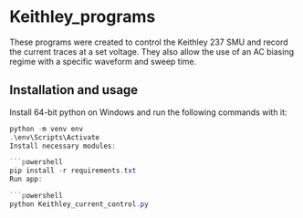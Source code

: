 # Keithley_programs
These programs were created to control the Keithley 237 SMU and record the current traces at a set voltage. They also allow the use of an AC biasing regime with a specific waveform and sweep time.

## Installation and usage
Install 64-bit python on Windows and run the following commands with it:

```powershell
python -m venv env
.\env\Scripts\Activate
Install necessary modules:

```powershell
pip install -r requirements.txt 
Run app:

```powershell
python Keithley_current_control.py
